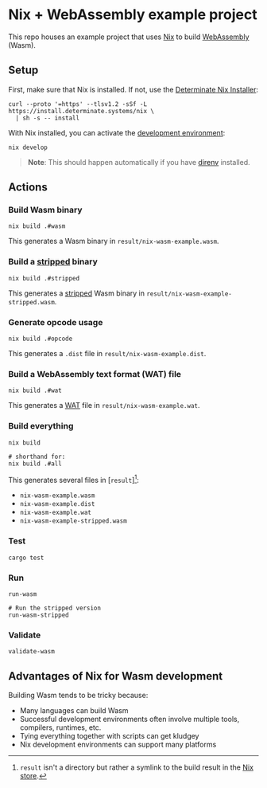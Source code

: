 # Nix + WebAssembly example project

This repo houses an example project that uses [Nix] to build [WebAssembly][wasm] (Wasm).

## Setup

First, make sure that Nix is installed. If not, use the [Determinate Nix Installer][dni]:

```shell
curl --proto '=https' --tlsv1.2 -sSf -L https://install.determinate.systems/nix \
  | sh -s -- install
```

With Nix installed, you can activate the [development environment][dev]:

```shell
nix develop
```

> **Note**: This should happen automatically if you have [direnv] installed.

## Actions

### Build Wasm binary

```shell
nix build .#wasm
```

This generates a Wasm binary in `result/nix-wasm-example.wasm`.

### Build a [stripped] binary

```shell
nix build .#stripped
```

This generates a [stripped] Wasm binary in `result/nix-wasm-example-stripped.wasm`.

### Generate opcode usage

```shell
nix build .#opcode
```

This generates a `.dist` file in `result/nix-wasm-example.dist`.

### Build a WebAssembly text format (WAT) file

```shell
nix build .#wat
```

This generates a [WAT] file in `result/nix-wasm-example.wat`.

### Build everything

```shell
nix build

# shorthand for:
nix build .#all
```

This generates several files in [`result`][^1]:

* `nix-wasm-example.wasm`
* `nix-wasm-example.dist`
* `nix-wasm-example.wat`
* `nix-wasm-example-stripped.wasm`

### Test

```shell
cargo test
```

### Run

```shell
run-wasm

# Run the stripped version
run-wasm-stripped
```

### Validate

```shell
validate-wasm
```

## Advantages of Nix for Wasm development

Building Wasm tends to be tricky because:

* Many languages can build Wasm
* Successful development environments often involve multiple tools, compilers, runtimes, etc.
* Tying everything together with scripts can get kludgey
* Nix development environments can support many platforms

[dev]: https://zero-to-nix.com/concepts/dev-env
[direnv]: https://direnv.net
[dni]: https://github.com/DeterminateSystems/nix-installer
[nix]: https://zero-to-nix.com
[store]: https://zero-to-nix.com/concepts/nix-store
[stripped]: https://webassembly.github.io/wabt/doc/wasm-strip.1.html
[wasm]: https://webassembly.org
[wat]: https://developer.mozilla.org/docs/WebAssembly/Understanding_the_text_format

[^1]: `result` isn't a directory but rather a symlink to the build result in the [Nix store][store].
